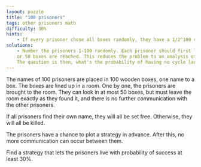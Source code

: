 ```yaml
---
layout: puzzle
title: "100 prisoners"
tags: other prisoners math
difficulty: 30%
hints:
    - If every prisoner chose all boxes randomly, they have a 1/2^100 chance of success. If they all choose the same 50 boxes, then they have no chance of success. How can you remove some of the randomness?
solutions:
    - Number the prisoners 1-100 randomly. Each prisoner should first look in the box corresponding to their number. If their name is in the box, they're done. Otherwise, they should look at the name in that box, and go to the box with the number corresponding. Continuing like this until the name is found
    or 50 boxes are reached. This reduces the problem to an analysis of cycles.
    The question is then, what's the probability of having no cycle larger than 50 in a set of 100? This probability turns out to be higher than 30% (around 31.18%). This solution also has been proven to be optimal.
---
```


The names of 100 prisoners are placed in 100 wooden boxes, one name to a box.
The boxes are lined up in a room. One by one, the prisoners are brought to the
room. They can look in at most 50 boxes, but must leave the room exactly as they found it, and there is no further communication with the other prisoners.

If all prisoners find their own name, they will all be set free. Otherwise,
they will all be killed.

<!--more-->

The prisoners have a chance to plot a strategy in advance. After this, no more communication can occur between them.

Find a strategy that lets the prisoners live with probability of success
at least 30%.
